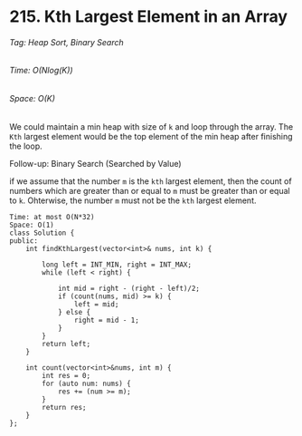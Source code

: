 # 215. Kth Largest Element in an Array
###### Tag: Heap Sort, Binary Search

###### Time: O(Nlog(K))
###### Space: O(K) 

We could maintain a min heap with size of `k` and loop through the array. The `Kth` largest element would
be the top element of the min heap after finishing the loop.

Follow-up: Binary Search (Searched by Value)

if we assume that the number `m` is the `kth` largest element, then the count of numbers which are greater than or equal to `m` must be greater than or equal to `k`. Ohterwise, the number `m` must not be the `kth` largest element.


```
Time: at most O(N*32)
Space: O(1)
class Solution {
public:
    int findKthLargest(vector<int>& nums, int k) {
        
        long left = INT_MIN, right = INT_MAX;
        while (left < right) {
            
            int mid = right - (right - left)/2;
            if (count(nums, mid) >= k) {
                left = mid;
            } else {
                right = mid - 1;
            }
        }  
        return left;
    }

    int count(vector<int>&nums, int m) {
        int res = 0;
        for (auto num: nums) {
            res += (num >= m);
        }
        return res;
    }
};
```
